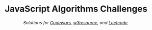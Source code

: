 <h1 align="center">JavaScript Algorithms Challenges</h1>

<h6 align="center">
  Solutions for
  <a href="https://www.codewars.com">Codewars</a>, <a href="https://www.w3resource.com/javascript-exercises/">w3resource</a>, 
  and <a href="https://leetcode.com">Leetcode</a>.
</h6>
